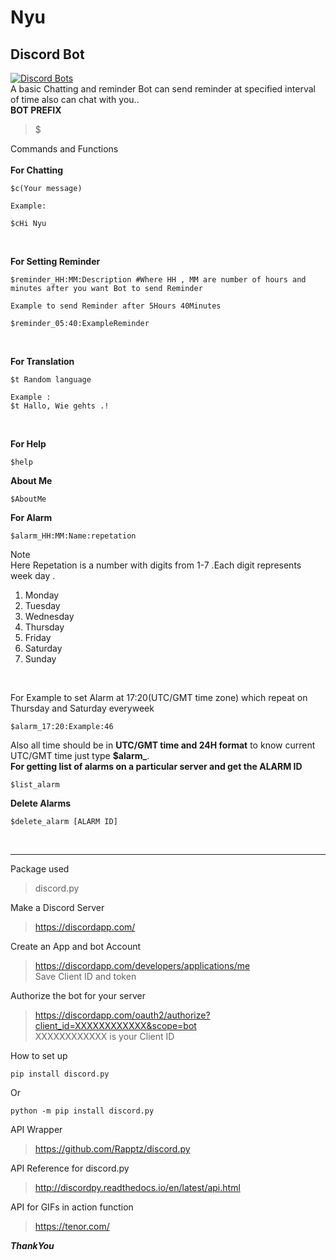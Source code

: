 # Nyu </br>
## Discord Bot</br>
[![Discord Bots](https://discordbots.org/api/widget/426047120781344768.svg)](https://discordbots.org/bot/426047120781344768)</br>
A basic Chatting and reminder Bot can send reminder at specified interval of time also can chat with you..</br>
**BOT PREFIX**
> $

Commands and Functions</br></br>
__**For Chatting**__</br>
```
$c(Your message)

Example:

$cHi Nyu
```

</br>

__**For Setting Reminder**__ </br>
```
$reminder_HH:MM:Description #Where HH , MM are number of hours and minutes after you want Bot to send Reminder

Example to send Reminder after 5Hours 40Minutes

$reminder_05:40:ExampleReminder
```

</br>

__**For Translation**__</br>
```
$t Random language 

Example :
$t Hallo, Wie gehts .!
```

</br>

__**For Help**__</br>
```
$help
```


__**About Me**__</br>
```
$AboutMe
```
**For Alarm**</br>
```
$alarm_HH:MM:Name:repetation
```
Note </br>
Here Repetation is a number with digits from 1-7 .Each digit represents week day .</br>
1. Monday
2. Tuesday
3. Wednesday
4. Thursday
5. Friday
6. Saturday
7. Sunday
</br>

For Example to set Alarm at 17:20(UTC/GMT time zone) which repeat on Thursday and Saturday everyweek</br>

```
$alarm_17:20:Example:46
```
Also all time should be in **UTC/GMT time and 24H format** to know current UTC/GMT time just type **$alarm_**.
</br>
**For getting list of alarms on a particular server and get the ALARM ID**</br>
```
$list_alarm
```
**Delete Alarms**</br>
```
$delete_alarm [ALARM ID]
``` 
</br>

---

Package used 
> discord.py

Make a Discord Server 
>https://discordapp.com/

Create an App and bot Account 
>https://discordapp.com/developers/applications/me </br>
>Save Client ID and token

Authorize the bot for your server
>https://discordapp.com/oauth2/authorize?client_id=XXXXXXXXXXXX&scope=bot</br>
>XXXXXXXXXXXX is your Client ID 

How to set up

```
pip install discord.py
```
Or
```
python -m pip install discord.py
```

API Wrapper 
>https://github.com/Rapptz/discord.py

API Reference for discord.py
>http://discordpy.readthedocs.io/en/latest/api.html

API for GIFs in action function
>https://tenor.com/ 


**_ThankYou_**
